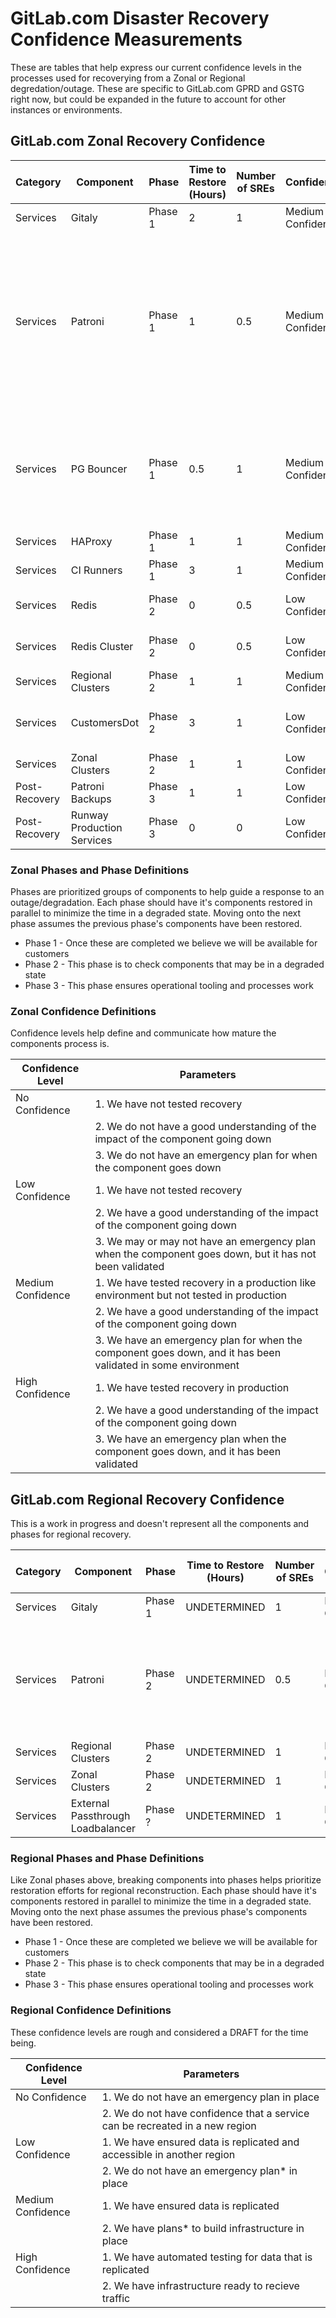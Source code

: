 # GitLab.com Disaster Recovery Confidence Measurements

These are tables that help express our current confidence levels in the processes used for recoverying from a Zonal or Regional degredation/outage.
These are specific to GitLab.com GPRD and GSTG right now, but could be expanded in the future to account for other instances or environments.

## GitLab.com Zonal Recovery Confidence

| Category | Component | Phase | Time to Restore (Hours) | Number of SREs | Confidence | Tested in Staging? | Issue Links | Notes |
| --- | --- | --- | --- | --- | --- | --- | --- | --- |
| Services | Gitaly | Phase 1 | 2 | 1 | Medium Confidence | Yes | | |
| Services | Patroni | Phase 1 | 1 | 0.5 | Medium Confidence | Yes | | This has been test in staging in a RO capacity. I'm suggesting we add a patroni leader failover to the game day before increasing the confidence level to Medium. |
| Services | PG Bouncer | Phase 1 | 0.5 | 1 | Medium Confidence | Yes | | Staging testing was concluded on 8/8/23. The next steps would be to plan a restore attempt in GPRD. |
| Services | HAProxy | Phase 1 | 1 | 1 | Medium Confidence | Yes | | |
| Services | CI Runners | Phase 1 | 3 | 1 | Medium Confidence | Yes | | |
| Services | Redis | Phase 2 | 0 | 0.5 | Low Confidence | No | <https://gitlab.com/gitlab-com/gl-infra/production-engineering/-/issues/25642> | |
| Services | Redis Cluster | Phase 2 | 0 | 0.5 | Low Confidence | No | <https://gitlab.com/gitlab-com/gl-infra/production-engineering/-/issues/25642> | |
| Services | Regional Clusters | Phase 2 | 1 | 1 | Medium Confidence | Yes | | |
| Services | CustomersDot | Phase 2 | 3 | 1 | Low Confidence | No | | CustomersDot has a Cloud Redis that is single zone. |
| Services | Zonal Clusters | Phase 2 | 1 | 1 | Low Confidence | No | | |
| Post-Recovery | Patroni Backups | Phase 3 | 1 | 1 | Low Confidence | No | | |
| Post-Recovery | Runway Production Services | Phase 3 | 0 | 0 | Low Confidence | No | | |

### Zonal Phases and Phase Definitions

Phases are prioritized groups of components to help guide a response to an outage/degradation.
Each phase should have it's components restored in parallel to minimize the time in a degraded state.
Moving onto the next phase assumes the previous phase's components have been restored.

- Phase 1 - Once these are completed we believe we will be available for customers
- Phase 2 - This phase is to check components that may be in a degraded state
- Phase 3 - This phase ensures operational tooling and processes work

### Zonal Confidence Definitions

Confidence levels help define and communicate how mature the components process is.

| Confidence Level | Parameters |
| --- | --- |
| No Confidence | 1. We have not tested recovery |
| | 2. We do not have a good understanding of the impact of the component going down |
| | 3. We do not have an emergency plan for when the component goes down |
| Low Confidence | 1. We have not tested recovery |
| | 2. We have a good understanding of the impact of the component going down |
| | 3. We may or may not have an emergency plan when the component goes down, but it has not been validated |
| Medium Confidence | 1. We have tested recovery in a production like environment but not tested in production |
| | 2. We have a good understanding of the impact of the component going down |
| | 3. We have an emergency plan for when the component goes down, and it has been validated in some environment |
| High Confidence | 1. We have tested recovery in production |
| | 2. We have a good understanding of the impact of the component going down |
| | 3. We have an emergency plan when the component goes down, and it has been validated |

## GitLab.com Regional Recovery Confidence

This is a work in progress and doesn't represent all the components and phases for regional recovery.

| Category | Component | Phase | Time to Restore (Hours) | Number of SREs | Confidence | Tested in Staging? | Issue Links | Notes |
| --- | --- | --- | --- | --- | --- | --- | --- | --- |
| Services | Gitaly | Phase 1 | UNDETERMINED | 1 | No Confidence | No | | |
| Services | Patroni | Phase 2 | UNDETERMINED | 0.5 | Low Confidence | No | | Patroni is regularly restored into a separate region during our automated testing. |
| Services | Regional Clusters | Phase 2 | UNDETERMINED | 1 | No Confidence | No | | |
| Services | Zonal Clusters | Phase 2 | UNDETERMINED | 1 | No Confidence | No | | |
| Services | External Passthrough Loadbalancer | Phase ? | UNDETERMINED | 1 | No Confidence | No | | |

### Regional Phases and Phase Definitions

Like Zonal phases above, breaking components into phases helps prioritize restoration efforts for regional reconstruction.
Each phase should have it's components restored in parallel to minimize the time in a degraded state.
Moving onto the next phase assumes the previous phase's components have been restored.

- Phase 1 - Once these are completed we believe we will be available for customers
- Phase 2 - This phase is to check components that may be in a degraded state
- Phase 3 - This phase ensures operational tooling and processes work

### Regional Confidence Definitions

These confidence levels are rough and considered a DRAFT for the time being.

| Confidence Level | Parameters |
| --- | --- |
| No Confidence | 1. We do not have an emergency plan in place |
| | 2. We do not have confidence that a service can be recreated in a new region |
| Low Confidence | 1. We have ensured data is replicated and accessible in another region |
| | 2. We do not have an emergency plan* in place |
| Medium Confidence | 1. We have ensured data is replicated |
| | 2. We have plans* to build infrastructure in place |
| High Confidence | 1. We have automated testing for data that is replicated |
| | 2. We have infrastructure ready to recieve traffic |
